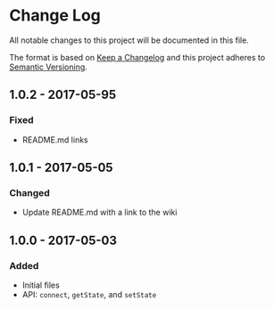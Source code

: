 # Change Log
All notable changes to this project will be documented in this file.

The format is based on [Keep a Changelog](http://keepachangelog.com/)
and this project adheres to [Semantic Versioning](http://semver.org/).

## 1.0.2 - 2017-05-95
### Fixed
- README.md links

## 1.0.1 - 2017-05-05
### Changed
- Update README.md with a link to the wiki

## 1.0.0 - 2017-05-03
### Added
- Initial files
- API: `connect`, `getState`, and `setState`
